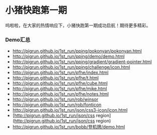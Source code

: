 小猪快跑第一期
=======

呜啦啦，在大家的热情响应下，小猪快跑第一期成功启航！期待更多精彩。


### Demo汇总

- http://pigrun.github.io/1st_run/pping/pokonyan/pokonyan.html
- http://pigrun.github.io/1st_run/pping/demo/demo.html
- http://pigrun.github.io/1st_run/pping/gradient/gradient-pointer.html
- http://pigrun.github.io/1st_run/pping/challenge/icon.html
- http://pigrun.github.io/1st_run/pfhe/index.html
- http://pigrun.github.io/1st_run/pfhe/t.html
- http://pigrun.github.io/1st_run/pfhe/cube.html
- http://pigrun.github.io/1st_run/pfhe/mike.html
- http://pigrun.github.io/1st_run/pfhe/notes.html
- http://pigrun.github.io/1st_run/rob/winsor
- http://pigrun.github.io/1st_run/rob/fonticon
- http://pigrun.github.io/1st_run/json/css3-icon/icon.html
- [http://pigrun.github.io/1st_run/json/css region](http://pigrun.github.io/1st_run/json/css region)
- http://pigrun.github.io/1st_run/bobb/登机牌/demo.html
